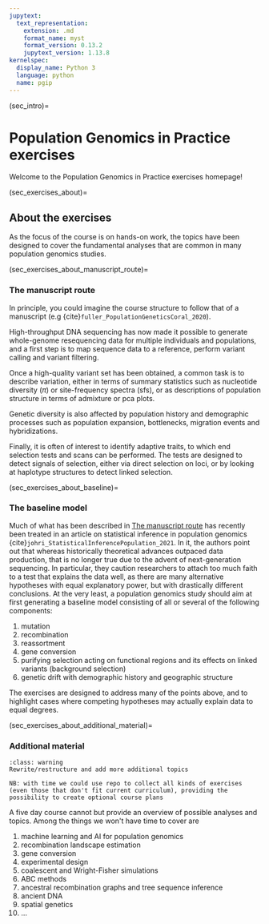 ```yaml
---
jupytext:
  text_representation:
    extension: .md
    format_name: myst
    format_version: 0.13.2
    jupytext_version: 1.13.8
kernelspec:
  display_name: Python 3
  language: python
  name: pgip
---
```


(sec_intro)=

# Population Genomics in Practice exercises

Welcome to the Population Genomics in Practice exercises homepage!

(sec_exercises_about)=

## About the exercises

As the focus of the course is on hands-on work, the topics have been
designed to cover the fundamental analyses that are common in many
population genomics studies. 

(sec_exercises_about_manuscript_route)=

### The manuscript route

In principle, you could imagine the course structure to follow that of
a manuscript (e.g {cite}`fuller_PopulationGeneticsCoral_2020`).

High-throughput DNA sequencing has now made it possible to generate
whole-genome resequencing data for multiple individuals and
populations, and a first step is to map sequence data to a reference,
perform variant calling and variant filtering.

Once a high-quality variant set has been obtained, a common task is to
describe variation, either in terms of summary statistics such as
nucleotide diversity ($\pi$) or site-frequency spectra (sfs), or as
descriptions of population structure in terms of admixture or pca
plots.

Genetic diversity is also affected by population history and
demographic processes such as population expansion, bottlenecks,
migration events and hybridizations.

Finally, it is often of interest to identify adaptive traits, to which
end selection tests and scans can be performed. The tests are designed
to detect signals of selection, either via direct selection on loci,
or by looking at haplotype structures to detect linked selection.

(sec_exercises_about_baseline)=

### The baseline model

Much of what has been described in [The manuscript
route](sec_exercises_about_manuscript_route) has recently been treated
in an article on statistical inference in population genomics
{cite}`johri_StatisticalInferencePopulation_2021`. In it, the authors
point out that whereas historically theoretical advances outpaced data
production, that is no longer true due to the advent of
next-generation sequencing. In particular, they caution researchers to
attach too much faith to a test that explains the data well, as there
are many alternative hypotheses with equal explanatory power, but with
drastically different conclusions. At the very least, a population
genomics study should aim at first generating a baseline model
consisting of all or several of the following components:

1. mutation
2. recombination
3. reassortment
4. gene conversion
5. purifying selection acting on functional regions and its effects on
   linked variants (background selection)
6. genetic drift with demographic history and geographic structure

The exercises are designed to address many of the points above, and to
highlight cases where competing hypotheses may actually explain data
to equal degrees.

(sec_exercises_about_additional_material)=

### Additional material

```{admonition} FIXME
:class: warning
Rewrite/restructure and add more additional topics
```


```{note}
NB: with time we could use repo to collect all kinds of exercises
(even those that don't fit current curriculum), providing the
possibility to create optional course plans
``` 

A five day course cannot but provide an overview of possible analyses
and topics. Among the things we won't have time to cover are

1. machine learning and AI for population genomics
2. recombination landscape estimation
3. gene conversion
4. experimental design
5. coalescent and Wright-Fisher simulations
6. ABC methods
7. ancestral recombination graphs and tree sequence inference
8. ancient DNA
9. spatial genetics
10. ...


